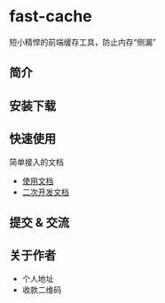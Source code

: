 # fast-cache
短小精悍的前端缓存工具，防止内存“侧漏”

## 简介

## 安装下载

## 快速使用
简单接入的文档

- [使用文档](./doc/use/README.md)
- [二次开发文档](./doc/dev/README.md)

## 提交 & 交流

## 关于作者

- 个人地址
- 收款二维码